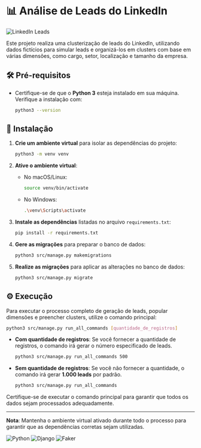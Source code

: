 # 📊 Análise de Leads do LinkedIn

![LinkedIn Leads](https://example.com/linkedin-leads-banner.png)

Este projeto realiza uma clusterização de leads do LinkedIn, utilizando dados fictícios para simular leads e organizá-los em clusters com base em várias dimensões, como cargo, setor, localização e tamanho da empresa.

## 🛠️ Pré-requisitos

- Certifique-se de que o **Python 3** esteja instalado em sua máquina. Verifique a instalação com:
  ```bash
  python3 --version
  ```

## 🚀 Instalação

1. **Crie um ambiente virtual** para isolar as dependências do projeto:
   ```bash
   python3 -m venv venv
   ```

2. **Ative o ambiente virtual**:
   - No macOS/Linux:
     ```bash
     source venv/bin/activate
     ```
   - No Windows:
     ```bash
     .\venv\Scripts\activate
     ```

3. **Instale as dependências** listadas no arquivo `requirements.txt`:
   ```bash
   pip install -r requirements.txt
   ```

4. **Gere as migrações** para preparar o banco de dados:
   ```bash
   python3 src/manage.py makemigrations
   ```

5. **Realize as migrações** para aplicar as alterações no banco de dados:
   ```bash
   python3 src/manage.py migrate
   ```

## ⚙️ Execução

Para executar o processo completo de geração de leads, popular dimensões e preencher clusters, utilize o comando principal:

```bash
python3 src/manage.py run_all_commands [quantidade_de_registros]
```

- **Com quantidade de registros**: Se você fornecer a quantidade de registros, o comando irá gerar o número especificado de leads.
  ```bash
  python3 src/manage.py run_all_commands 500
  ```

- **Sem quantidade de registros**: Se você não fornecer a quantidade, o comando irá gerar **1.000 leads** por padrão.
  ```bash
  python3 src/manage.py run_all_commands
  ```

Certifique-se de executar o comando principal para garantir que todos os dados sejam processados adequadamente.

---

**Nota**: Mantenha o ambiente virtual ativado durante todo o processo para garantir que as dependências corretas sejam utilizadas.

![Python](https://img.shields.io/badge/Python-3.x-blue)
![Django](https://img.shields.io-badge/Django-3.x-green)
![Faker](https://img.shields.io-badge/Faker-9.x-yellow)
